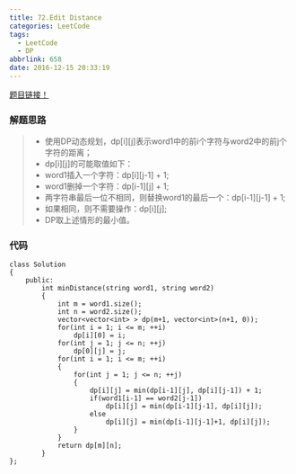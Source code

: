```yaml
---
title: 72.Edit Distance
categories: LeetCode
tags:
  - LeetCode
  - DP
abbrlink: 658
date: 2016-12-15 20:33:19
---
```



[题目链接！][1]

### 解题思路
> * 使用DP动态规划，dp[i][j]表示word1中的前i个字符与word2中的前j个字符的距离；
> * dp[i][j]的可能取值如下：
> * word1插入一个字符：dp[i][j-1] + 1;
> * word1删掉一个字符：dp[i-1][j] + 1;
> * 两字符串最后一位不相同，则替换word1的最后一个：dp[i-1][j-1] + 1;
> * 如果相同，则不需要操作：dp[i][j];
> * DP取上述情形的最小值。

<!--more-->

### 代码
```
class Solution
{
    public:
        int minDistance(string word1, string word2)
        {
            int m = word1.size();
            int n = word2.size();
            vector<vector<int> > dp(m+1, vector<int>(n+1, 0));
            for(int i = 1; i <= m; ++i)
                dp[i][0] = i;
            for(int j = 1; j <= n; ++j)
                dp[0][j] = j;
            for(int i = 1; i <= m; ++i)
            {
                for(int j = 1; j <= n; ++j)
                {
                    dp[i][j] = min(dp[i-1][j], dp[i][j-1]) + 1;
                    if(word1[i-1] == word2[j-1])
                        dp[i][j] = min(dp[i-1][j-1], dp[i][j]);
                    else
                        dp[i][j] = min(dp[i-1][j-1]+1, dp[i][j]);
                }
            }
            return dp[m][n];
        }
};
```

  [1]: https://leetcode.com/problems/edit-distance/